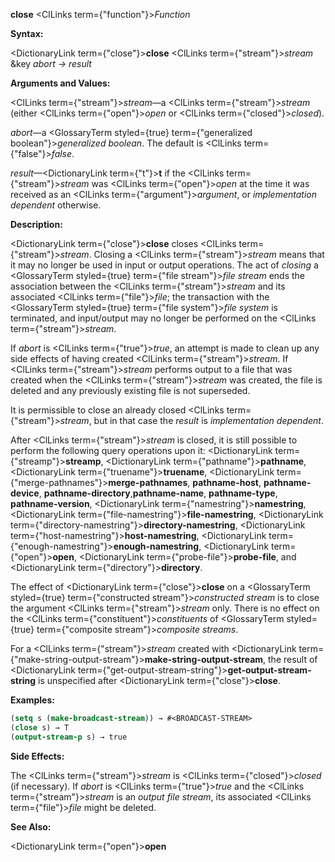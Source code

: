 **close** <ClLinks  term={"function"}><i>Function</i></ClLinks> 



**Syntax:** 



<DictionaryLink  term={"close"}><b>close</b></DictionaryLink> <ClLinks  term={"stream"}><i>stream</i></ClLinks> &amp;key *abort → result* 



**Arguments and Values:** 



<ClLinks  term={"stream"}><i>stream</i></ClLinks>—a <ClLinks  term={"stream"}><i>stream</i></ClLinks> (either <ClLinks  term={"open"}><i>open</i></ClLinks> or <ClLinks  term={"closed"}><i>closed</i></ClLinks>). 



*abort*—a <GlossaryTerm styled={true} term={"generalized boolean"}><i>generalized boolean</i></GlossaryTerm>. The default is <ClLinks  term={"false"}><i>false</i></ClLinks>. 



*result*—<DictionaryLink  term={"t"}><b>t</b></DictionaryLink> if the <ClLinks  term={"stream"}><i>stream</i></ClLinks> was <ClLinks  term={"open"}><i>open</i></ClLinks> at the time it was received as an <ClLinks  term={"argument"}><i>argument</i></ClLinks>, or *implementation dependent* otherwise. 



**Description:** 



<DictionaryLink  term={"close"}><b>close</b></DictionaryLink> closes <ClLinks  term={"stream"}><i>stream</i></ClLinks>. Closing a <ClLinks  term={"stream"}><i>stream</i></ClLinks> means that it may no longer be used in input or output operations. The act of *closing* a <GlossaryTerm styled={true} term={"file stream"}><i>file stream</i></GlossaryTerm> ends the association between the <ClLinks  term={"stream"}><i>stream</i></ClLinks> and its associated <ClLinks  term={"file"}><i>file</i></ClLinks>; the transaction with the <GlossaryTerm styled={true} term={"file system"}><i>file system</i></GlossaryTerm> is terminated, and input/output may no longer be performed on the <ClLinks  term={"stream"}><i>stream</i></ClLinks>. 



If *abort* is <ClLinks  term={"true"}><i>true</i></ClLinks>, an attempt is made to clean up any side effects of having created <ClLinks  term={"stream"}><i>stream</i></ClLinks>. If <ClLinks  term={"stream"}><i>stream</i></ClLinks> performs output to a file that was created when the <ClLinks  term={"stream"}><i>stream</i></ClLinks> was created, the file is deleted and any previously existing file is not superseded. 



It is permissible to close an already closed <ClLinks  term={"stream"}><i>stream</i></ClLinks>, but in that case the *result* is *implementation dependent*. 



After <ClLinks  term={"stream"}><i>stream</i></ClLinks> is closed, it is still possible to perform the following query operations upon it: <DictionaryLink  term={"streamp"}><b>streamp</b></DictionaryLink>, <DictionaryLink  term={"pathname"}><b>pathname</b></DictionaryLink>, <DictionaryLink  term={"truename"}><b>truename</b></DictionaryLink>, <DictionaryLink  term={"merge-pathnames"}><b>merge-pathnames</b></DictionaryLink>, **pathname-host**, **pathname-device**, **pathname-directory**,**pathname-name**, **pathname-type**, **pathname-version**, <DictionaryLink  term={"namestring"}><b>namestring</b></DictionaryLink>, <DictionaryLink  term={"file-namestring"}><b>file-namestring</b></DictionaryLink>, <DictionaryLink  term={"directory-namestring"}><b>directory-namestring</b></DictionaryLink>, <DictionaryLink  term={"host-namestring"}><b>host-namestring</b></DictionaryLink>, <DictionaryLink  term={"enough-namestring"}><b>enough-namestring</b></DictionaryLink>, <DictionaryLink  term={"open"}><b>open</b></DictionaryLink>, <DictionaryLink  term={"probe-file"}><b>probe-file</b></DictionaryLink>, and <DictionaryLink  term={"directory"}><b>directory</b></DictionaryLink>. 



The effect of <DictionaryLink  term={"close"}><b>close</b></DictionaryLink> on a <GlossaryTerm styled={true} term={"constructed stream"}><i>constructed stream</i></GlossaryTerm> is to close the argument <ClLinks  term={"stream"}><i>stream</i></ClLinks> only. There is no effect on the <ClLinks  term={"constituent"}><i>constituents</i></ClLinks> of <GlossaryTerm styled={true} term={"composite stream"}><i>composite streams</i></GlossaryTerm>. 



For a <ClLinks  term={"stream"}><i>stream</i></ClLinks> created with <DictionaryLink  term={"make-string-output-stream"}><b>make-string-output-stream</b></DictionaryLink>, the result of <DictionaryLink  term={"get-output-stream-string"}><b>get-output-stream-string</b></DictionaryLink> is unspecified after <DictionaryLink  term={"close"}><b>close</b></DictionaryLink>. 







 



 



**Examples:**
```lisp
(setq s (make-broadcast-stream)) → #<BROADCAST-STREAM> 
(close s) → T 
(output-stream-p s) → true 
```
**Side Effects:** 



The <ClLinks  term={"stream"}><i>stream</i></ClLinks> is <ClLinks  term={"closed"}><i>closed</i></ClLinks> (if necessary). If *abort* is <ClLinks  term={"true"}><i>true</i></ClLinks> and the <ClLinks  term={"stream"}><i>stream</i></ClLinks> is an *output file stream*, its associated <ClLinks  term={"file"}><i>file</i></ClLinks> might be deleted. 



**See Also:** 



<DictionaryLink  term={"open"}><b>open</b></DictionaryLink> 



